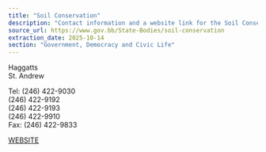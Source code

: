 ```yaml
---
title: "Soil Conservation"
description: "Contact information and a website link for the Soil Conservation Unit in Barbados."
source_url: https://www.gov.bb/State-Bodies/soil-conservation
extraction_date: 2025-10-14
section: "Government, Democracy and Civic Life"
---
```

Haggatts  
St. Andrew

Tel: (246) 422-9030  
(246) 422-9192  
(246) 422-9193  
(246) 422-9910  
Fax: (246) 422-9833

[WEBSITE](https://agriculture.gov.bb/Departments/Soil-Conservation-Unit/)
```